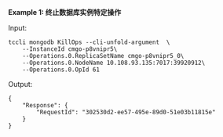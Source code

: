 **Example 1: 终止数据库实例特定操作**



Input: 

```
tccli mongodb KillOps --cli-unfold-argument  \
    --InstanceId cmgo-p8vnipr5\
    --Operations.0.ReplicaSetName cmgo-p8vnipr5_0\
    --Operations.0.NodeName 10.108.93.135:7017:39920912\
    --Operations.0.OpId 61
```

Output: 
```
{
    "Response": {
        "RequestId": "302530d2-ee57-495e-89d0-51e03b11815e"
    }
}
```

